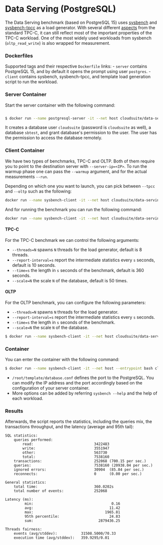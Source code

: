 # Data Serving (PostgreSQL)

The Data Serving benchmark (based on PostgreSQL 15) uses [sysbench][sysbench] and [sysbench-tpcc][sysbench-tpcc] as a load generator. With several different [aspects][difference-tpcc] from the standard TPC-C, it can still reflect most of the important properties of the TPC-C workload. One of the most widely used workloads from sysbench (`oltp_read_write`) is also wrapped for measurement.

### Dockerfiles
Supported tags and their respective `Dockerfile` links:
    - `server` contains PostgreSQL 15, and by default it opens the prompt using user `postgres`.
    - `client` contains sysbench, sysbench-tpcc, and template load generation script to run the workload.

### Server Container

Start the server container with the following command:

```bash

$ docker run --name postgresql-server -it --net host cloudsuite/data-serving-relational:server

```

It creates a database user `cloudsuite` (password is `cloudsuite` as well), a database `sbtest`, and grant database's permission to the user. The user has the permission to access the database remotely. 


### Client Container

We have two types of benchmarks, TPC-C and OLTP. Both of them require you to point to the destination server with `--server-ip=<IP>`. To run the warmup phase one can pass the `--warmup` argument, and for the actual measurements `--run`.

Depending on which one you want to launch, you can pick between `--tpcc` and `--oltp` such as the following:

```bash
docker run --name sysbench-client -it --net host cloudsuite/data-serving-relational:client --warmup <--tpcc | --oltp> --server-ip=127.0.0.1
```

And for running the benchmark you can run the following command: 

```bash
docker run --name sysbench-client -it --net host cloudsuite/data-serving-relational:client --run <--tpcc | --oltp> --server-ip=127.0.0.1
```

#### TPC-C

For the TPC-C benchmark we can control the following arguments:
- `--threads=N` spawns `N` threads for the load generator, default is 8 threads.
- `--report-interval=s` report the intermediate statistics every `s` seconds, default is 10 seconds.
- `--time=s` the length in `s` seconds of the benchmark, default is 360 seconds.
- `--scale=N` the scale `N` of the database, default is 50 times.

#### OLTP

For the OLTP benchmark, you can configure the following parameters:
- `--threads=N` spawns `N` threads for the load generator.
- `--report-interval=s` report the intermediate statistics every `s` seconds.
- `--time=s` the length in `s` seconds of the benchmark.
- `--scale=N` the scale `N` of the database.

```bash
$ docker run --name sysbench-client -it --net host cloudsuite/data-serving-relational:client
```

### Container

You can enter the container with the following command:

```bash
$ docker run --name sysbench-client -it --net host --entrypoint bash cloudsuite/data-serving-relational:client
```

- `/root/template/database.conf` defines the port to the PostgreSQL. You can modify the IP address and the port accordingly based on the configuration of your server container.
- More options can be added by referring `sysbench --help` and the help of each workload.

### Results

Afterwards, the script reports the statistics, including the queries mix, the transactions throughput, and the latency (average and 95th tail):

```
SQL statistics:
    queries performed:
        read:                            3422483
        write:                           3551947
        other:                           563730
        total:                           7538160
    transactions:                        252068 (700.15 per sec.)
    queries:                             7538160 (20938.04 per sec.)
    ignored errors:                      30904  (85.84 per sec.)
    reconnects:                          0      (0.00 per sec.)

General statistics:
    total time:                          360.0202s
    total number of events:              252068

Latency (ms):
         min:                                    0.16
         avg:                                   11.42
         max:                                 1965.81
         95th percentile:                       24.83
         sum:                              2879436.25

Threads fairness:
    events (avg/stddev):           31508.5000/70.33
    execution time (avg/stddev):   359.9295/0.01
```


[sysbench]: https://github.com/akopytov/sysbench
[sysbench-tpcc]: https://github.com/Percona-Lab/sysbench-tpcc
[difference-tpcc]: https://www.percona.com/blog/tpcc-like-workload-sysbench-1-0/